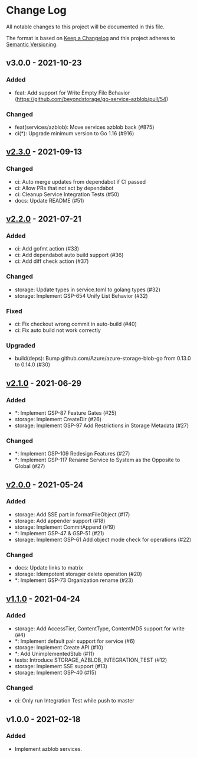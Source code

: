 # Change Log

All notable changes to this project will be documented in this file.

The format is based on [Keep a Changelog](https://keepachangelog.com/)
and this project adheres to [Semantic Versioning](https://semver.org/).

## v3.0.0 - 2021-10-23

### Added

- feat: Add support for Write Empty File Behavior (https://github.com/beyondstorage/go-service-azblob/pull/54)

### Changed

- feat(services/azblob): Move services azblob back (#875)
- ci(*): Upgrade minimum version to Go 1.16 (#916)

## [v2.3.0] - 2021-09-13

### Changed

- ci: Auto merge updates from dependabot if CI passed
- ci: Allow PRs that not act by dependabot
- ci: Cleanup Service Integration Tests (#50)
- docs: Update README (#51)

## [v2.2.0] - 2021-07-21

### Added

- ci: Add gofmt action (#33)
- ci: Add dependabot auto build support (#36)
- ci: Add diff check action (#37)

### Changed

- storage: Update types in service.toml to golang types (#32)
- storage: Implement GSP-654 Unify List Behavior (#32)

### Fixed

- ci: Fix checkout wrong commit in auto-build (#40)
- ci: Fix auto build not work correctly

### Upgraded

- build(deps): Bump github.com/Azure/azure-storage-blob-go from 0.13.0 to 0.14.0 (#30)

## [v2.1.0] - 2021-06-29

### Added

- *: Implement GSP-87 Feature Gates (#25)
- storage: Implement CreateDir (#26)
- storage: Implement GSP-97 Add Restrictions in Storage Metadata (#27)

### Changed

- *: Implement GSP-109 Redesign Features (#27)
- *: Implement GSP-117 Rename Service to System as the Opposite to Global (#27)

## [v2.0.0] - 2021-05-24

### Added

- storage: Add SSE part in formatFileObject (#17)
- storage: Add appender support (#18)
- storage: Implement CommitAppend (#19)
- *: Implement GSP-47 & GSP-51 (#21)
- storage: Implement GSP-61 Add object mode check for operations (#22)

### Changed

- docs: Update links to matrix
- storage: Idempotent storager delete operation (#20)
- *: Implement GSP-73 Organization rename (#23)

## [v1.1.0] - 2021-04-24

### Added

- storage: Add AccessTier, ContentType, ContentMD5 support for write (#4)
- *: Implement default pair support for service (#6)
- storage: Implement Create API (#10)
- *: Add UnimplementedStub (#11)
- tests: Introduce STORAGE_AZBLOB_INTEGRATION_TEST (#12)
- storage: Implement SSE support (#13)
- storage: Implement GSP-40 (#15)

### Changed

- ci: Only run Integration Test while push to master

## v1.0.0 - 2021-02-18

### Added

- Implement azblob services.

[v2.3.0]: https://github.com/beyondstorage/go-service-azblob/compare/v2.2.0...v2.3.0
[v2.2.0]: https://github.com/beyondstorage/go-service-azblob/compare/v2.1.0...v2.2.0
[v2.1.0]: https://github.com/beyondstorage/go-service-azblob/compare/v2.0.0...v2.1.0
[v2.0.0]: https://github.com/beyondstorage/go-service-azblob/compare/v1.1.0...v2.0.0
[v1.1.0]: https://github.com/beyondstorage/go-service-azblob/compare/v1.0.0...v1.1.0
